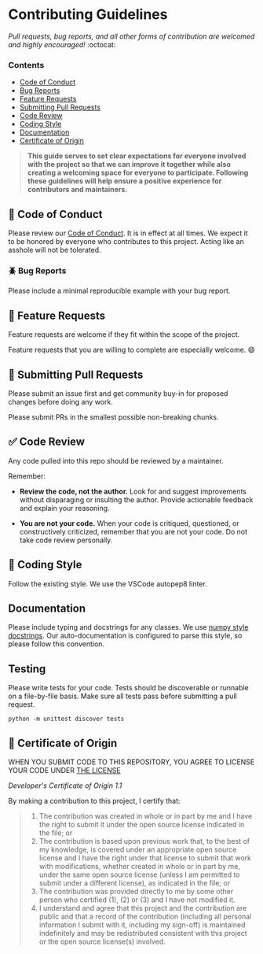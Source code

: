 # Contributing Guidelines

*Pull requests, bug reports, and all other forms of contribution are welcomed and highly encouraged!* :octocat:

### Contents

- [Code of Conduct](#book-code-of-conduct)
- [Bug Reports](#beetle-bug-reports)
- [Feature Requests](#love_letter-feature-requests)
- [Submitting Pull Requests](#repeat-submitting-pull-requests)
- [Code Review](#white_check_mark-code-review)
- [Coding Style](#nail_care-coding-style)
- [Documentation](#documentation)
- [Certificate of Origin](#medal_sports-certificate-of-origin)

> **This guide serves to set clear expectations for everyone involved with the project so that we can improve it together while also creating a welcoming space for everyone to participate. Following these guidelines will help ensure a positive experience for contributors and maintainers.**

## :book: Code of Conduct

Please review our [Code of Conduct](CODE_OF_CONDUCT.md). It is in effect at all times. We expect it to be honored by everyone who contributes to this project. Acting like an asshole will not be tolerated.

### :beetle: Bug Reports

Please include a minimal reproducible example with your bug report.

## :love_letter: Feature Requests

Feature requests are welcome if they fit within the scope of the project.

Feature requests that you are willing to complete are especially welcome.  :smile:

## :repeat: Submitting Pull Requests

Please submit an issue first and get community buy-in for proposed changes before doing any work.

Please submit PRs in the smallest possible non-breaking chunks.

## :white_check_mark: Code Review

Any code pulled into this repo should be reviewed by a maintainer.

Remember:

- **Review the code, not the author.** Look for and suggest improvements without disparaging or insulting the author. Provide actionable feedback and explain your reasoning.

- **You are not your code.** When your code is critiqued, questioned, or constructively criticized, remember that you are not your code. Do not take code review personally.

## :nail_care: Coding Style

Follow the existing style.  We use the VSCode autopep8 linter.

## Documentation

Please include typing and docstrings for any classes.  We use [numpy style docstrings](https://numpydoc.readthedocs.io/en/latest/format.html).  Our auto-documentation is configured to parse this style, so please follow this convention.

## Testing

Please write tests for your code.  Tests should be discoverable or runnable on a file-by-file basis.  Make sure all tests pass before submitting a pull request. 

    python -m unittest discover tests

## :medal_sports: Certificate of Origin

WHEN YOU SUBMIT CODE TO THIS REPOSITORY, YOU AGREE TO LICENSE YOUR CODE UNDER [THE LICENSE](LICENSE)

*Developer's Certificate of Origin 1.1*

By making a contribution to this project, I certify that:

> 1. The contribution was created in whole or in part by me and I have the right to submit it under the open source license indicated in the file; or
> 1. The contribution is based upon previous work that, to the best of my knowledge, is covered under an appropriate open source license and I have the right under that license to submit that work with modifications, whether created in whole or in part by me, under the same open source license (unless I am permitted to submit under a different license), as indicated in the file; or
> 1. The contribution was provided directly to me by some other person who certified (1), (2) or (3) and I have not modified it.
> 1. I understand and agree that this project and the contribution are public and that a record of the contribution (including all personal information I submit with it, including my sign-off) is maintained indefinitely and may be redistributed consistent with this project or the open source license(s) involved.
